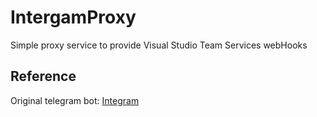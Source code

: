# IntergamProxy
Simple proxy service to provide Visual Studio Team Services webHooks

## Reference
Original telegram bot: [Integram](https://github.com/integram-org/webhook)
